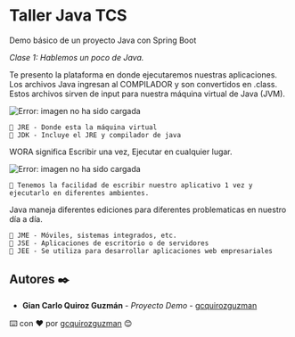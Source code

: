 # Taller Java TCS

Demo básico de un proyecto Java con Spring Boot

_Clase 1: Hablemos un poco de Java._

Te presento la plataforma en donde ejecutaremos nuestras aplicaciones. Los archivos Java ingresan al COMPILADOR y son convertidos en .class. Estos archivos sirven de input para nuestra máquina virtual de Java (JVM).

![Error: imagen no ha sido cargada](https://github.com/gcquirozguzman/java-tcs-202001/blob/Clase-01/plataforma.png)

```
📢 JRE - Donde esta la máquina virtual
📢 JDK - Incluye el JRE y compilador de java
```

WORA significa Escribir una vez, Ejecutar en cualquier lugar.

![Error: imagen no ha sido cargada](https://github.com/gcquirozguzman/java-tcs-202001/blob/Clase-01/wora.png)

```
📢 Tenemos la facilidad de escribir nuestro aplicativo 1 vez y ejecutarlo en diferentes ambientes. 
```

Java maneja diferentes ediciones para diferentes problematicas en nuestro día a día.

```
📢 JME - Móviles, sistemas integrados, etc.
📢 JSE - Aplicaciones de escritorio o de servidores
📢 JEE - Se utiliza para desarrollar aplicaciones web empresariales
```

## Autores ✒️

* **Gian Carlo Quiroz Guzmán** - *Proyecto Demo* - [gcquirozguzman](https://github.com/gcquirozguzman)



⌨️ con ❤️ por [gcquirozguzman](https://github.com/gcquirozguzman) 😊
